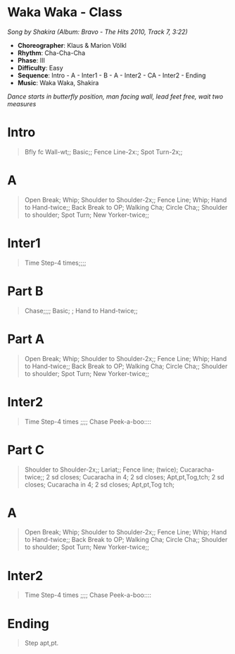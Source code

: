 # Waka Waka - Class
*Song by Shakira (Album: Bravo - The Hits 2010, Track 7, 3:22)*

* **Choreographer**: Klaus & Marion Völkl
* **Rhythm**: Cha-Cha-Cha
* **Phase**: III
* **Difficulty**: Easy
* **Sequence**: Intro - A - Inter1 - B - A - Inter2 - CA - Inter2 - Ending
* **Music**: Waka Waka, Shakira

*Dance starts in butterfly position, man facing wall, lead feet free, wait two measures*


# Intro

> Bfly fc Wall-wt;; Basic;; Fence Line-2x:; Spot Turn-2x;;

# A

> Open Break; Whip; Shoulder to Shoulder-2x;;
> Fence Line; Whip; Hand to Hand-twice;;
> Back Break to OP; Walking Cha; Circle Cha;;
> Shoulder to shoulder; Spot Turn; New Yorker-twice;;

# Inter1

> Time Step-4 times;;;;

# Part B

> Chase;;;; Basic; ; Hand to Hand-twice;;

# Part A

> Open Break; Whip; Shoulder to Shoulder-2x;;
> Fence Line; Whip; Hand to Hand-twice;;
> Back Break to OP; Walking Cha; Circle Cha;;
> Shoulder to shoulder; Spot Turn; New Yorker-twice;;

# Inter2

> Time Step-4 times ;;;; Chase Peek-a-boo::::

# Part C

> Shoulder to Shoulder-2x;; Lariat;; Fence line; (twice); Cucaracha-twice;;
> 2 sd closes; Cucaracha in 4; 2 sd closes; Apt,pt,Tog,tch;
> 2 sd closes; Cucaracha in 4; 2 sd closes; Apt,pt,Tog tch;

# A

> Open Break; Whip; Shoulder to Shoulder-2x;;
> Fence Line; Whip; Hand to Hand-twice;;
> Back Break to OP; Walking Cha; Circle Cha;;
> Shoulder to shoulder; Spot Turn; New Yorker-twice;;

# Inter2

> Time Step-4 times ;;;; Chase Peek-a-boo::::

# Ending

> Step apt,pt.
